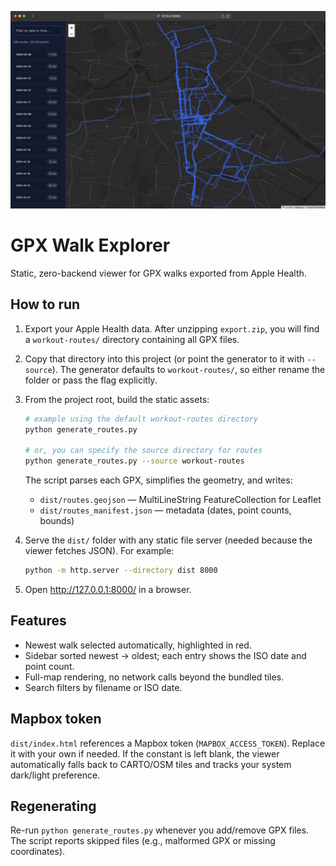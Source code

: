![Walks visualized](screenshot.jpg)


# GPX Walk Explorer

Static, zero-backend viewer for GPX walks exported from Apple Health.

## How to run

1. Export your Apple Health data. After unzipping `export.zip`, you will find a `workout-routes/` directory containing all GPX files.
2. Copy that directory into this project (or point the generator to it with `--source`). The generator defaults to `workout-routes/`, so either rename the folder or pass the flag explicitly.
3. From the project root, build the static assets:

   ```bash
   # example using the default workout-routes directory
   python generate_routes.py

   # or, you can specify the source directory for routes
   python generate_routes.py --source workout-routes
   ```

   The script parses each GPX, simplifies the geometry, and writes:

   - `dist/routes.geojson` &mdash; MultiLineString FeatureCollection for Leaflet
   - `dist/routes_manifest.json` &mdash; metadata (dates, point counts, bounds)

4. Serve the `dist/` folder with any static file server (needed because the viewer fetches JSON). For example:

   ```bash
   python -m http.server --directory dist 8000
   ```

5. Open http://127.0.0.1:8000/ in a browser. 

## Features

- Newest walk selected automatically, highlighted in red.
- Sidebar sorted newest → oldest; each entry shows the ISO date and point count.
- Full-map rendering, no network calls beyond the bundled tiles.
- Search filters by filename or ISO date.

## Mapbox token

`dist/index.html` references a Mapbox token (`MAPBOX_ACCESS_TOKEN`). Replace it with your own if needed. If the constant is left blank, the viewer automatically falls back to CARTO/OSM tiles and tracks your system dark/light preference.

## Regenerating

Re-run `python generate_routes.py` whenever you add/remove GPX files. The script reports skipped files (e.g., malformed GPX or missing coordinates).
